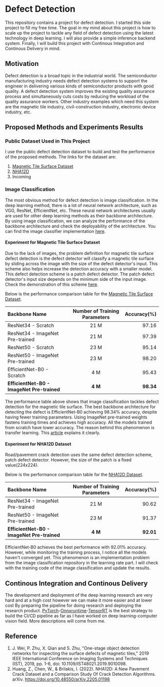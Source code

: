 # Defect Detection
This repository contains a project for defect detection. I started this side project to fill my free time. The goal in my mind about this project is how to scale up the project to tackle any field of defect detection using the latest technology in deep learning. I will also provide a simple inference backend system. Finally, I will build this project with Continous Integration and Continous Delivery in mind.

## Motivation
Defect detection is a broad topic in the industrial world. The semiconductor manufacturing industry needs defect detection systems to support the engineer in delivering various kinds of semiconductor products with good quality. A defect detection system improves the existing quality assurance process and simultaneously cuts costs by reducing the workload of the quality assurance workers. Other industry examples which need this system are the magnetic tile industry, civil-construction industry, electronic device industry, etc. 

## Proposed Methods and Experiments Results
### Public Dataset Used in This Project
I use the public defect detection dataset to build and test the performance of the proposed methods. The links for the dataset are:
1. [Magnetic Tile Surface Dataset](https://github.com/abin24/Magnetic-tile-defect-datasets.)
2. [NHA12D](https://github.com/ZheningHuang/NHA12D-Crack-Detection-Dataset-and-Comparison-Study)
3. Incoming
### Image Classification
The most obvious method for defect detection is image classification. In the deep learning method, there is a lot of neural network architecture, such as VGG, ResNet, EfficientNet, etc. These neural network architectures usually are used for other deep learning methods as their backbone architecture. By using image classification, we can analyze the performance of the backbone architecture and check the deployability of the architecture. You can find the image classifier implementation [here](https://github.com/albertchristianto/defect_detection/tree/main/ImgClassifier).

#### Experiment for Magnetic Tile Surface Dataset
Due to the lack of images, the problem definition for magnetic tile surface defect detection is the defect detector will classify a magnetic tile surface by sliding across the image with the size of the defect detector's input. This scheme also helps increase the detection accuracy with a smaller model. This defect detection scheme is a patch defect detector. The patch defect detector's input size depends on the minimum side of the input image. Check the demonstration of this scheme [here](https://docs.google.com/presentation/d/1pR1xuDoaAntRRu5F9N6TAmnNQoNNMkn3hGWH6LbT5PU/edit#slide=id.g16623a9b199_0_183).


Below is the performance comparison table for the [Magnetic Tile Surface Dataset](https://github.com/abin24/Magnetic-tile-defect-datasets.).

| Backbone Name                              | Number of  Training Parameters | Accuracy(%) |
| :----------------------------------------- |:------------------------------:| -----------:|
| ResNet34 - Scratch                         |                           21 M |       97.16 |
| ResNet34 - ImageNet Pre-trained            |                           21 M |       97.39 |
| ResNet50 - Scratch                         |                           23 M |       95.14 |
| ResNet50 - ImageNet Pre-trained            |                           23 M |       98.20 |
| EfficientNet-B0 - Scratch                  |                            4 M |       95.43 |
| __EfficientNet-B0 - ImageNet Pre-trained__ |                        __4 M__ |   __98.34__ |

The performance table above shows that image classification tackles defect detection for the magnetic tile surface. The best backbone architecture for detecting the defect is EfficientNet-B0 achieving 98.34% accuracy, despite having fewer training parameters. Using ImageNet pre-trained weights fastens training times and achieves high accuracy. All the models trained from scratch have lower accuracy. The reason behind this phenomenon is transfer learning. This [article](https://machinelearningmastery.com/how-to-improve-performance-with-transfer-learning-for-deep-learning-neural-networks/) explains it clearly.

#### Experiment for NHA12D Dataset
Road/pavement crack detection uses the same defect detection scheme, patch defect detector. However, the size of the patch is a fixed value(224x224). 

Below is the performance comparison table for the [NHA12D Dataset](https://github.com/ZheningHuang/NHA12D-Crack-Detection-Dataset-and-Comparison-Study).

| Backbone Name                              | Number of  Training Parameters | Accuracy(%) |
| :----------------------------------------- |:------------------------------:| -----------:|
|   ResNet34 - ImageNet Pre-trained          |                         21 M   |     90.62   |
| ResNet50 - ImageNet Pre-trained            |                           23 M |       91.37 |
| __EfficientNet-B0 - ImageNet Pre-trained__ |                        __4 M__ |   __92.01__ |

EfficientNet-B0 achieves the best performance with 92.01% accuracy. However, while monitoring the training process, I notice all the models haven't converged yet. This phenomenon is an implementation problem from the image classification repository in the learning rate part. I will check with the training code of the image classification and update the results.

## Continous Integration and Continous Delivery
The development and deployment of the deep learning research are very hard and at a high cost however we can make it more easier and at lower cost By preparing the pipeline for doing research and deploying the research product. [PyTorch](https://pytorch.org/)-[Onnxruntime](https://onnxruntime.ai/)-[TensorRT](https://developer.nvidia.com/tensorrt) is the best strategy to build the CI/CD pipeline as far as I have worked on deep learning-computer vision field. More descriptions will come from me.

## Reference
1. J. Wei, P. Zhu, X. Qian and S. Zhu, "One-stage object detection networks for inspecting the surface defects of magnetic tiles," 2019 IEEE International Conference on Imaging Systems and Techniques (IST), 2019, pp. 1-6, doi: 10.1109/IST48021.2019.9010098.
2. Huang, Z., Chen, W., & Brilakis, I. (2022). NHA12D: A New Pavement Crack Dataset and a Comparison Study Of Crack Detection Algorithms. arXiv. https://doi.org/10.48550/arXiv.2205.01198
